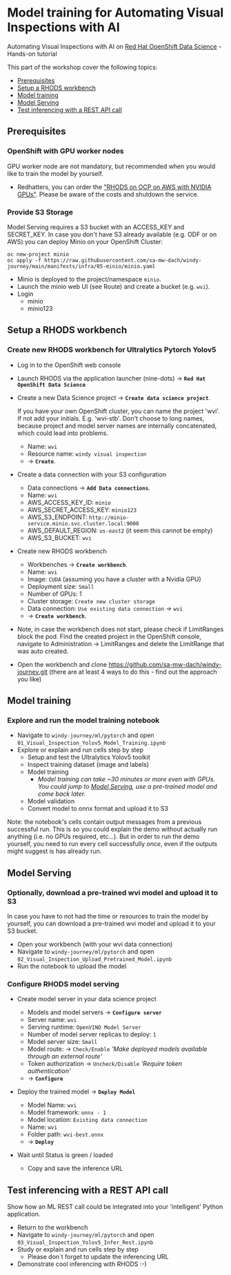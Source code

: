 # Model training for Automating Visual Inspections with AI

Automating Visual Inspections with AI on [Red Hat OpenShift Data Science](https://www.redhat.com/en/technologies/cloud-computing/openshift/openshift-data-science) - Hands-on tutorial

This part of the workshop cover the following topics:

- [Prerequisites](#prerequisites)
- [Setup a RHODS workbench](#setup-a-rhods-workbench)
- [Model training](#model-training)
- [Model Serving](#model-serving)
- [Test inferencing with a REST API call](#test-inferencing-with-a-rest-api-call)

## Prerequisites

### OpenShift with GPU worker nodes

GPU worker node are not mandatory, but recommended when you would like to train the model by yourself.

- Redhatters, you can order the ["RHODS on OCP on AWS with NVIDIA GPUs"](https://demo.redhat.com/catalog?search=Nvidia). Please be aware of the costs and shutdown the service.

### Provide S3 Storage

Model Serving requires a S3 bucket with an ACCESS_KEY and SECRET_KEY. In case you don't have S3 already available (e.g. ODF or on AWS) you can deploy Minio on your OpenShift Cluster:

```
oc new-project minio
oc apply -f https://raw.githubusercontent.com/sa-mw-dach/windy-journey/main/manifests/infra/05-minio/minio.yaml
```

- Minio is deployed to the project/namespace `minio`.
- Launch the minio web UI (see Route) and create a bucket (e.g. `wvi`).
- Login
  - minio
  - minio123

## Setup a RHODS workbench

### Create new RHODS workbench for Ultralytics Pytorch Yolov5

- Log in to the OpenShift web console
- Launch RHODS via the application launcher (nine-dots) -> **`Red Hat OpenShift Data Science`**
- Create a new Data Science project -> **`Create data science project`**.

  If you have your own OpenShift cluster, you can name the project 'wvi'. If not add your initials. E.g. 'wvi-stb'.
  Don't choose to long names, because project and model server names are internally concatenated, which could lead into problems.

  - Name: `wvi`
  - Resource name: `windy visual inspection `
  - -> **`Create`**.

- Create a data connection with your S3 configuration

  - Data connections -> **`Add Data connections`**.
  - Name: `wvi`
  - AWS_ACCESS_KEY_ID: `minio`
  - AWS_SECRET_ACCESS_KEY: `minio123`
  - AWS_S3_ENDPOINT: `http://minio-service.minio.svc.cluster.local:9000`
  - AWS_DEFAULT_REGION: `us-east2` (it seem this cannot be empty)
  - AWS_S3_BUCKET: `wvi`

- Create new RHODS workbench

  - Workbenches -> **`Create workbench`**.
  - Name: `wvi`
  - Image: `CUDA` (assuming you have a cluster with a Nvidia GPU)
  - Deployment size: `Small`
  - Number of GPUs: 1
  - Cluster storage: `Create new cluster storage`
  - Data connection: `Use existing data connection` -> `wvi`
  - -> **`Create workbench`**.

- Note, in case the workbench does not start, please check if LimitRanges block the pod. Find the created project in the OpenShift console, navigate to Administration -> LimitRanges and delete the LimitRange that was auto created.

- Open the workbench and clone https://github.com/sa-mw-dach/windy-journey.git (there are at least 4 ways to do this - find out the approach you like)

## Model training

### Explore and run the model training notebook

- Navigate to `windy-journey/ml/pytorch` and open `01_Visual_Inspection_Yolov5_Model_Training.ipynb`
- Explore or explain and run cells step by step
  - Setup and test the Ultralytics Yolov5 toolkit
  - Inspect training dataset (image and labels)
  - Model training
    - _Model training can take ~30 minutes or more even with GPUs. You could jump to [Model Serving](#model-serving), use a pre-trained model and come back later._
  - Model validation
  - Convert model to onnx format and upload it to S3

Note: the notebook's cells contain output messages from a previous successful run. This is so you could explain the demo without actually run anything (i.e. no GPUs required, etc...). But in order to run the demo yourself, you need to run every cell successfully _once_, even if the outputs might suggest is has already run.

## Model Serving

### Optionally, download a pre-trained wvi model and upload it to S3

In case you have to not had the time or resources to train the model by yourself, you can download a pre-trained wvi model and upload it to your S3 bucket.

- Open your workbench (with your wvi data connection)
- Navigate to `windy-journey/ml/pytorch` and open `02_Visual_Inspection_Upload_Pretrained_Model.ipynb`
- Run the notebook to upload the model

### Configure RHODS model serving

- Create model server in your data science project

  - Models and model servers -> **`Configure server`**
  - Server name: `wvi`
  - Serving runtime: `OpenVINO Model Server`
  - Number of model server replicas to deploy: `1`
  - Model server size: `Small`
  - Model route: -> `Check/Enable` _'Make deployed models available through an external route'_
  - Token authorization -> `Uncheck/Disable` _'Require token authentication'_
  - -> **`Configure`**

- Deploy the trained model -> **`Deploy Model`**

  - Model Name: `wvi`
  - Model framework: `onnx - 1`
  - Model location: `Existing data connection`
  - Name: `wvi`
  - Folder path: `wvi-best.onnx`
  - -> **`Deploy`**

- Wait until Status is green / loaded
  - Copy and save the inference URL

## Test inferencing with a REST API call

Show how an ML REST call could be integrated into your 'intelligent' Python application.

- Return to the workbench
- Navigate to `windy-journey/ml/pytorch` and open `03_Visual_Inspection_Yolov5_Infer_Rest.ipynb`
- Study or explain and run cells step by step
  - Please don´t forget to update the inferencing URL
- Demonstrate cool inferencing with RHODS :-)
